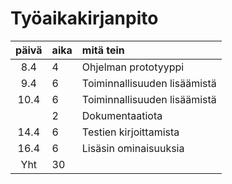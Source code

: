 # Työaikakirjanpito

|päivä|aika|mitä tein  |
| :----:|:-----|:-----|
|8.4|4|Ohjelman prototyyppi  |
|9.4|6|Toiminnallisuuden lisäämistä  |
|10.4|6|Toiminnallisuuden lisäämistä  |
|    |2|Dokumentaatiota   |
|14.4|6|Testien kirjoittamista  |
|16.4|6|Lisäsin ominaisuuksia  |
|Yht|30|  |
